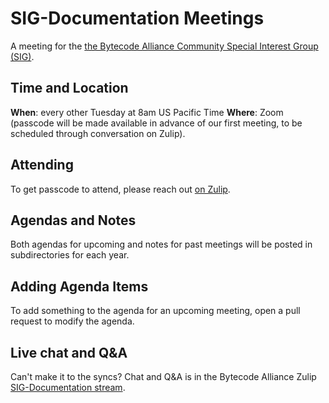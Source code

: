 # SIG-Documentation Meetings

A meeting for the [the Bytecode Alliance Community Special Interest Group (SIG)](https://github.com/bytecodealliance/governance/tree/main/SIGs/SIG-cocumentation).

## Time and Location

**When**: every other Tuesday at 8am US Pacific Time
**Where**: Zoom (passcode will be made available in advance of our first meeting, to be scheduled through conversation on Zulip).

## Attending

To get passcode to attend, please reach out [on
Zulip](https://bytecodealliance.zulipchat.com/#narrow/stream/439980-SIG-Community).

## Agendas and Notes

Both agendas for upcoming and notes for past meetings will be posted in
subdirectories for each year.

## Adding Agenda Items

To add something to the agenda for an upcoming meeting, open a pull request to
modify the agenda.

## Live chat and Q&A

Can't make it to the syncs? Chat and Q&A is in the Bytecode Alliance Zulip [SIG-Documentation stream](https://bytecodealliance.zulipchat.com/#narrow/stream/426461-SIG-Documentation).